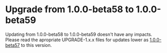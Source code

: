 # Upgrade from 1.0.0-beta58 to 1.0.0-beta59

Updating from 1.0.0-beta58 to 1.0.0-beta59 doesn't have any impacts. Please read the apropriate UPGRADE-1.x.x files for updates lower as [1.0.0-beta57](UPGRADE-1.0.0-beta57.md) to this version.